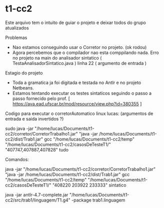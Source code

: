 # t1-cc2

Este arquivo tem o intuito de guiar o projeto e deixar todos do grupo atualizados

Problemas
  - Nao estamos conseguindo usar o Corretor no projeto. (ok rodou)
  - Agora percebemos que o compilador nao esta comppilando nada. Erro no projeto na main do analisador sintatico ( TestaAnalisadorSintatico.java ) linha 22 ( argumento de entrada )
  
  

Estagio do projeto
  - Toda a gramatica ja foi digitada e testada no Antlr e no projeto Netbeans.
  - Estamos tentando executar os testes sintaticos seguindo o passo a passo fornecido pelo prof.
  [ https://ava.ead.ufscar.br/mod/resource/view.php?id=380355 ]
  
  
  Codigo para executar o corretorAutomatico linux lucas:
  (argumentos de entrada e saida invertidos ?)
  
  sudo java -jar "/home/lucas/Documents/t1-cc2/corretor/CorretorTrabalho1.jar" "java -jar /home/lucas/Documents/t1-cc2/dist/Trab1.jar" gcc "/home/lucas/Documents/t1-cc2/temp" "/home/lucas/Documents/t1-cc2/casosDeTesteT1/" "407747,407887,407828" tudo


Comandos:

java -jar "/home/lucas/Documents/t1-cc2/corretor/CorretorTrabalho1.jar" "java -jar /home/lucas/Documents/t1-cc2/dist/Trab1.jar" gcc "/home/lucas/Documents/t1-cc2/temp" "/home/lucas/Documents/t1-cc2/casosDeTesteT1/" "408220 203922 233333" sintatico

java -jar antlr-4.7-complete.jar "/home/lucas/Documents/t1-cc2/src/trab1/linguagem/T1.g4" -package trab1.linguagem




